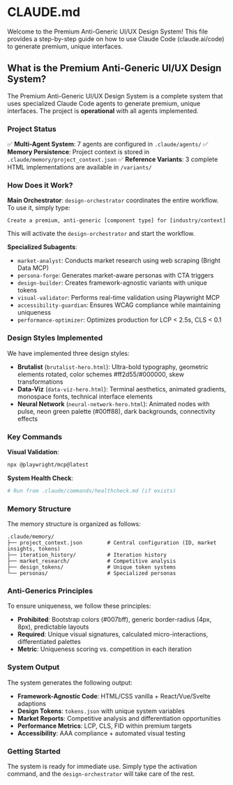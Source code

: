 # CLAUDE.md

Welcome to the Premium Anti-Generic UI/UX Design System! This file provides a step-by-step guide on how to use Claude Code (claude.ai/code) to generate premium, unique interfaces.

## What is the Premium Anti-Generic UI/UX Design System?

The Premium Anti-Generic UI/UX Design System is a complete system that uses specialized Claude Code agents to generate premium, unique interfaces. The project is **operational** with all agents implemented.

### Project Status

✅ **Multi-Agent System**: 7 agents are configured in `.claude/agents/`
✅ **Memory Persistence**: Project context is stored in `.claude/memory/project_context.json`
✅ **Reference Variants**: 3 complete HTML implementations are available in `/variants/`

### How Does it Work?

**Main Orchestrator**: `design-orchestrator` coordinates the entire workflow. To use it, simply type:
```
Create a premium, anti-generic [component type] for [industry/context]
```
This will activate the `design-orchestrator` and start the workflow.

**Specialized Subagents**:

* `market-analyst`: Conducts market research using web scraping (Bright Data MCP)
* `persona-forge`: Generates market-aware personas with CTA triggers
* `design-builder`: Creates framework-agnostic variants with unique tokens
* `visual-validator`: Performs real-time validation using Playwright MCP
* `accessibility-guardian`: Ensures WCAG compliance while maintaining uniqueness
* `performance-optimizer`: Optimizes production for LCP < 2.5s, CLS < 0.1

### Design Styles Implemented

We have implemented three design styles:

* **Brutalist** (`brutalist-hero.html`): Ultra-bold typography, geometric elements rotated, color schemes #ff2d55/#000000, skew transformations
* **Data-Viz** (`data-viz-hero.html`): Terminal aesthetics, animated gradients, monospace fonts, technical interface elements
* **Neural Network** (`neural-network-hero.html`): Animated nodes with pulse, neon green palette (#00ff88), dark backgrounds, connectivity effects

### Key Commands

**Visual Validation**:
```bash
npx @playwright/mcp@latest
```
**System Health Check**:
```bash
# Run from .claude/commands/healthcheck.md (if exists)
```

### Memory Structure

The memory structure is organized as follows:
```
.claude/memory/
├── project_context.json        # Central configuration (ID, market insights, tokens)
├── iteration_history/          # Iteration history
├── market_research/            # Competitive analysis  
├── design_tokens/              # Unique token systems
└── personas/                   # Specialized personas
```

### Anti-Generics Principles

To ensure uniqueness, we follow these principles:

* **Prohibited**: Bootstrap colors (#007bff), generic border-radius (4px, 8px), predictable layouts
* **Required**: Unique visual signatures, calculated micro-interactions, differentiated palettes
* **Metric**: Uniqueness scoring vs. competition in each iteration

### System Output

The system generates the following output:

* **Framework-Agnostic Code**: HTML/CSS vanilla + React/Vue/Svelte adaptions
* **Design Tokens**: `tokens.json` with unique system variables
* **Market Reports**: Competitive analysis and differentiation opportunities  
* **Performance Metrics**: LCP, CLS, FID within premium targets
* **Accessibility**: AAA compliance + automated visual testing

### Getting Started

The system is ready for immediate use. Simply type the activation command, and the `design-orchestrator` will take care of the rest.